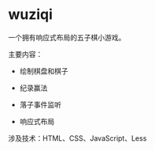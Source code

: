 # wuziqi

一个拥有响应式布局的五子棋小游戏。

主要内容：

* 绘制棋盘和棋子

* 纪录赢法

* 落子事件监听

* 响应式布局

涉及技术：HTML、CSS、JavaScript、Less
